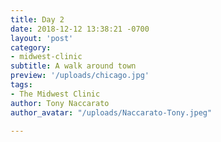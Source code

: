 ```yaml
---
title: Day 2
date: 2018-12-12 13:38:21 -0700
layout: 'post'
category:
- midwest-clinic
subtitle: A walk around town
preview: '/uploads/chicago.jpg'
tags:
- The Midwest Clinic
author: Tony Naccarato
author_avatar: "/uploads/Naccarato-Tony.jpeg"

---
```

